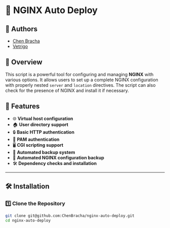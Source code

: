 # 🚀 NGINX Auto Deploy

## 👥 Authors

- [Chen Bracha](https://github.com/ChenBracha)
- [Vetrigo](https://github.com/vetrigo)

## 📄 Overview

This script is a powerful tool for configuring and managing **NGINX** with various options. It allows users to set up a complete NGINX configuration with properly nested `server` and `location` directives. The script can also check for the presence of NGINX and install it if necessary.

## 🌟 Features

- 🌐 **Virtual host configuration**
- 🏠 **User directory support**
- 🔒 **Basic HTTP authentication**
- 🔐 **PAM authentication**
- 🖥️ **CGI scripting support**
- 📂 **Automated backup system**
- 📄 **Automated NGINX configuration backup**
- 🛠️ **Dependency checks and installation**

---

## 🛠️ Installation

### 1️⃣ **Clone the Repository**

```bash
git clone git@github.com:ChenBracha/nginx-auto-deploy.git
cd nginx-auto-deploy
